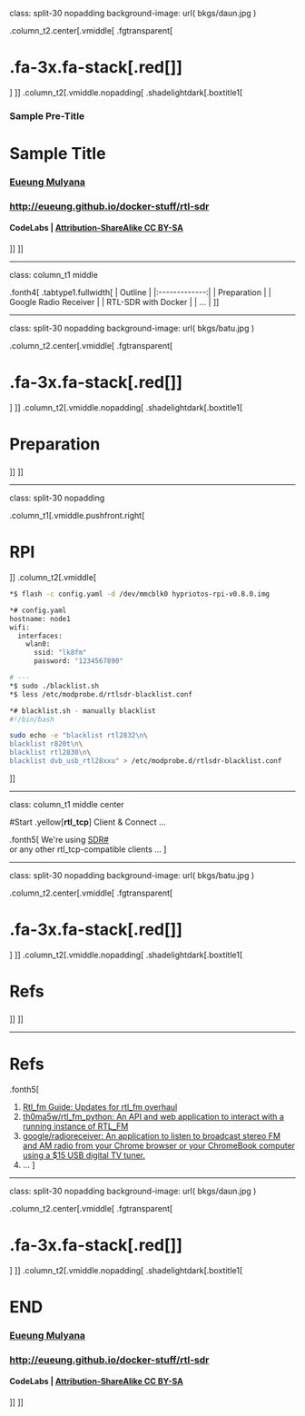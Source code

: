 class: split-30 nopadding
background-image: url( bkgs/daun.jpg )

.column_t2.center[.vmiddle[
.fgtransparent[
# .fa-3x.fa-stack[.red[<i class="fa icon-fire-alt fa-stack-2x"></i>]<i class="fa icon-wireless fa-stack-1x"></i>]
]
]]
.column_t2[.vmiddle.nopadding[
.shadelightdark[.boxtitle1[
### Sample Pre-Title
# Sample Title

### [Eueung Mulyana](https://github.com/eueung)
### http://eueung.github.io/docker-stuff/rtl-sdr
#### CodeLabs | [Attribution-ShareAlike CC BY-SA](https://creativecommons.org/licenses/by-sa/4.0/)
#### 
]]
]]

---
class: column_t1 middle

.fonth4[
.tabtype1.fullwidth[
| Outline  |
|:-------------:|
| Preparation |
| Google Radio Receiver |
| RTL-SDR with Docker |
| ... |
]]

---
class: split-30 nopadding
background-image: url( bkgs/batu.jpg )

.column_t2.center[.vmiddle[
.fgtransparent[
# .fa-3x.fa-stack[.red[<i class="fa icon-fire-alt fa-stack-2x"></i>]<i class="fa icon-wireless fa-stack-1x"></i>]
]
]]
.column_t2[.vmiddle.nopadding[
.shadelightdark[.boxtitle1[
### 
# Preparation

### 
### 
#### 
#### 
]]
]]

---
class: split-30 nopadding 

.column_t1[.vmiddle.pushfront.right[
# RPI
]]
.column_t2[.vmiddle[

```bash
*$ flash -c config.yaml -d /dev/mmcblk0 hypriotos-rpi-v0.8.0.img

*# config.yaml
hostname: node1
wifi:
  interfaces:
    wlan0:
      ssid: "lk8fm"
      password: "1234567890"

# ---
*$ sudo ./blacklist.sh 
*$ less /etc/modprobe.d/rtlsdr-blacklist.conf 

*# blacklist.sh - manually blacklist
#!/bin/bash

sudo echo -e "blacklist rtl2832\n\
blacklist r820t\n\
blacklist rtl2830\n\
blacklist dvb_usb_rtl28xxu" > /etc/modprobe.d/rtlsdr-blacklist.conf 
```

]]

---
class: column_t1  middle center

#Start .yellow[**rtl\_tcp**] Client &amp; Connect ...

.fonth5[
We're using [SDR\#](http://airspy.com/)<br/>
or any other rtl\_tcp-compatible clients ...
]

---
class: split-30 nopadding
background-image: url( bkgs/batu.jpg )

.column_t2.center[.vmiddle[
.fgtransparent[
# .fa-3x.fa-stack[.red[<i class="fa icon-fire-alt fa-stack-2x"></i>]<i class="fa icon-wireless fa-stack-1x"></i>]
]
]]
.column_t2[.vmiddle.nopadding[
.shadelightdark[.boxtitle1[
### 
# Refs

### 
### 
#### 
#### 
]]
]]

---
# Refs
.fonth5[
1. [Rtl_fm Guide: Updates for rtl_fm overhaul](http://kmkeen.com/rtl-demod-guide/)
1. [th0ma5w/rtl_fm_python: An API and web application to interact with a running instance of RTL_FM](https://github.com/th0ma5w/rtl_fm_python)
1. [google/radioreceiver: An application to listen to broadcast stereo FM and AM radio from your Chrome browser or your ChromeBook computer using a $15 USB digital TV tuner.](https://github.com/google/radioreceiver)
1. ...
]

---
class: split-30 nopadding
background-image: url( bkgs/daun.jpg )

.column_t2.center[.vmiddle[
.fgtransparent[
# .fa-3x.fa-stack[.red[<i class="fa icon-fire-alt fa-stack-2x"></i>]<i class="fa icon-wireless fa-stack-1x"></i>]
]
]]
.column_t2[.vmiddle.nopadding[
.shadelightdark[.boxtitle1[
### 
# END

### [Eueung Mulyana](https://github.com/eueung)
### http://eueung.github.io/docker-stuff/rtl-sdr
#### CodeLabs | [Attribution-ShareAlike CC BY-SA](https://creativecommons.org/licenses/by-sa/4.0/)
#### 
]]
]]

